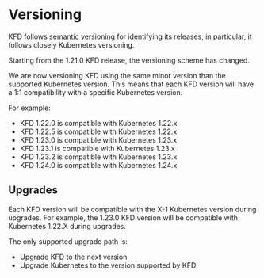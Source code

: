 # Versioning

KFD follows [semantic versioning][semver] for identifying its releases, in particular, it follows closely Kubernetes versioning.

Starting from the 1.21.0 KFD release, the versioning scheme has changed.

We are now versioning KFD using the same minor version than the supported Kubernetes version.
This means that each KFD version will have a 1:1 compatibility with a specific Kubernetes version.

For example:

- KFD 1.22.0 is compatible with Kubernetes 1.22.x
- KFD 1.22.5 is compatible with Kubernetes 1.22.x
- KFD 1.23.0 is compatible with Kubernetes 1.23.x
- KFD 1.23.1 is compatible with Kubernetes 1.23.x
- KFD 1.23.2 is compatible with Kubernetes 1.23.x
- KFD 1.24.0 is compatible with Kubernetes 1.24.x

## Upgrades

Each KFD version will be compatible with the X-1 Kubernetes version during upgrades.
For example, the 1.23.0 KFD version will be compatible with Kubernetes 1.22.X during upgrades.

The only supported upgrade path is:

- Upgrade KFD to the next version
- Upgrade Kubernetes to the version supported by KFD

<!--  Links -->
[semver]: https://semver.org/

